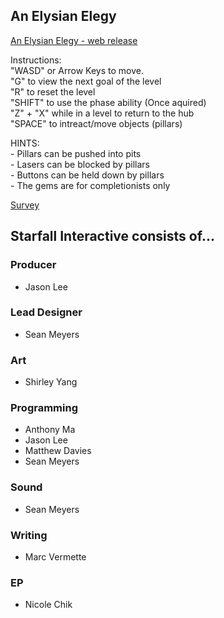 ## An Elysian Elegy

[An Elysian Elegy - web release](/releases/techdemo/index.html)

Instructions:
<br>    "WASD" or Arrow Keys to move.
<br>    "G" to view the next goal of the level
<br>    "R" to reset the level
<br>    "SHIFT" to use the phase ability (Once aquired)
<br>    "Z" + "X" while in a level to return to the hub 
<br>    "SPACE" to intreact/move objects (pillars)

HINTS:
<br>    - Pillars can be pushed into pits
<br>    - Lasers can be blocked by pillars
<br>    - Buttons can be held down by pillars
<br>    - The gems are for completionists only


<a href="https://docs.google.com/forms/d/15AAhhTlNMycyPB9DvteyIfN45OQdeaKFKBlT8OYBllo/edit?usp=drivesdk">Survey</a>

## Starfall Interactive consists of...

### Producer
- Jason Lee

### Lead Designer
- Sean Meyers

### Art
- Shirley Yang

### Programming
- Anthony Ma
- Jason Lee
- Matthew Davies
- Sean Meyers

### Sound
- Sean Meyers

### Writing
- Marc Vermette

### EP
- Nicole Chik
